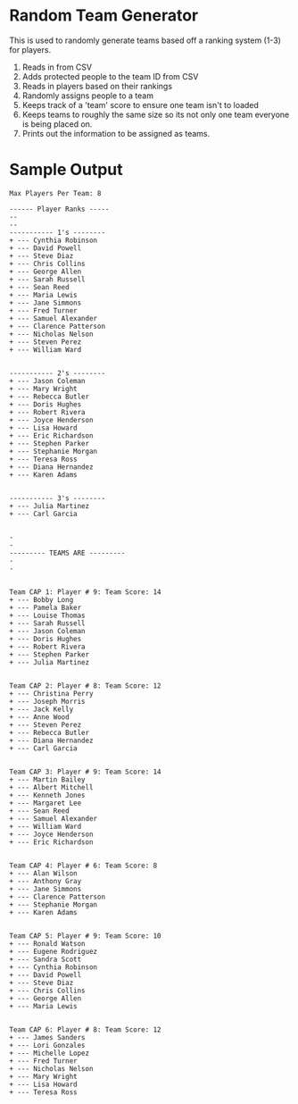 # Random Team Generator
This is used to randomly generate teams based off a ranking system (1-3) for players.

1) Reads in from CSV
2) Adds protected people to the team ID from CSV 
3) Reads in players based on their rankings 
4) Randomly assigns people to a team
5) Keeps track of a 'team' score to ensure one team isn't to loaded
6) Keeps teams to roughly the same size so its not only one team everyone is being placed on.
7) Prints out the information to be assigned as teams. 

# Sample Output 
```Total Number of Players: 51
Max Players Per Team: 8

------ Player Ranks -----
--
--
----------- 1's --------
+ --- Cynthia Robinson
+ --- David Powell
+ --- Steve Diaz
+ --- Chris Collins
+ --- George Allen
+ --- Sarah Russell
+ --- Sean Reed
+ --- Maria Lewis
+ --- Jane Simmons
+ --- Fred Turner
+ --- Samuel Alexander
+ --- Clarence Patterson
+ --- Nicholas Nelson
+ --- Steven Perez
+ --- William Ward


----------- 2's --------
+ --- Jason Coleman
+ --- Mary Wright
+ --- Rebecca Butler
+ --- Doris Hughes
+ --- Robert Rivera
+ --- Joyce Henderson
+ --- Lisa Howard
+ --- Eric Richardson
+ --- Stephen Parker
+ --- Stephanie Morgan
+ --- Teresa Ross
+ --- Diana Hernandez
+ --- Karen Adams


----------- 3's --------
+ --- Julia Martinez
+ --- Carl Garcia


-
-
--------- TEAMS ARE ---------
-
-


Team CAP 1: Player # 9: Team Score: 14
+ --- Bobby Long
+ --- Pamela Baker
+ --- Louise Thomas
+ --- Sarah Russell
+ --- Jason Coleman
+ --- Doris Hughes
+ --- Robert Rivera
+ --- Stephen Parker
+ --- Julia Martinez


Team CAP 2: Player # 8: Team Score: 12
+ --- Christina Perry
+ --- Joseph Morris
+ --- Jack Kelly
+ --- Anne Wood
+ --- Steven Perez
+ --- Rebecca Butler
+ --- Diana Hernandez
+ --- Carl Garcia


Team CAP 3: Player # 9: Team Score: 14
+ --- Martin Bailey
+ --- Albert Mitchell
+ --- Kenneth Jones
+ --- Margaret Lee
+ --- Sean Reed
+ --- Samuel Alexander
+ --- William Ward
+ --- Joyce Henderson
+ --- Eric Richardson


Team CAP 4: Player # 6: Team Score: 8
+ --- Alan Wilson
+ --- Anthony Gray
+ --- Jane Simmons
+ --- Clarence Patterson
+ --- Stephanie Morgan
+ --- Karen Adams


Team CAP 5: Player # 9: Team Score: 10
+ --- Ronald Watson
+ --- Eugene Rodriguez
+ --- Sandra Scott
+ --- Cynthia Robinson
+ --- David Powell
+ --- Steve Diaz
+ --- Chris Collins
+ --- George Allen
+ --- Maria Lewis


Team CAP 6: Player # 8: Team Score: 12
+ --- James Sanders
+ --- Lori Gonzales
+ --- Michelle Lopez
+ --- Fred Turner
+ --- Nicholas Nelson
+ --- Mary Wright
+ --- Lisa Howard
+ --- Teresa Ross
